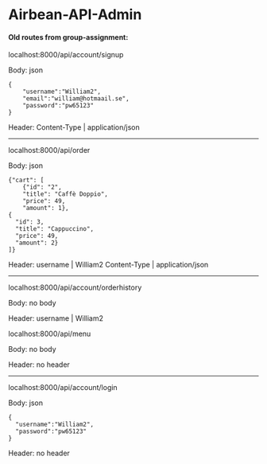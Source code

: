 # Airbean-API-Admin




#### Old routes from group-assignment:

localhost:8000/api/account/signup

Body:
json

```
{
    "username":"William2",
    "email":"william@hotmaail.se",
    "password":"pw65123"
}
```
Header:
Content-Type | application/json


------------------------------------------
localhost:8000/api/order

Body:
json

```
{"cart": [
    {"id": "2",
    "title": "Caffè Doppio",
    "price": 49,
    "amount": 1},
{
  "id": 3,
  "title": "Cappuccino",
  "price": 49,
  "amount": 2}
]}
```
Header:
username | William2
Content-Type | application/json


-----------------------------------------------
localhost:8000/api/account/orderhistory

Body:
no body

Header:
username | William2

localhost:8000/api/menu

Body:
no body

Header:
no header


--------------------------------------------
localhost:8000/api/account/login

Body:
json
```
{
  "username":"William2",
  "password":"pw65123"
}
```
Header:
no header
